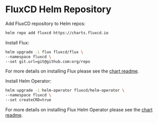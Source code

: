 # FluxCD Helm Repository

Add FluxCD repository to Helm repos:

```bash
helm repo add fluxcd https://charts.fluxcd.io
```

Install Flux:

```bash
helm upgrade -i flux fluxcd/flux \
--namespace fluxcd \
--set git.url=git@github.com:org/repo
```

For more details on installing Flux please see the [chart readme](https://github.com/fluxcd/flux/tree/master/chart/flux).

Install Helm Operator:

```bash
helm upgrade -i helm-operator fluxcd/helm-operator \
--namespace fluxcd \
--set createCRD=true
```

For more details on installing Flux Helm Operator please see the [chart readme](https://github.com/fluxcd/helm-operator/tree/master/chart/helm-operator).


